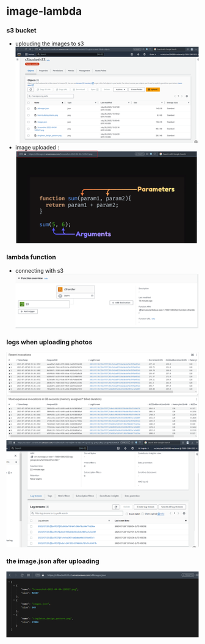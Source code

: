 # image-lambda

### s3 bucket

- uplouding the images to s3 <br>
  ![s3](./s3bucket.png)
- image uploaded : <br>
  ![s3](./uploadedimg.png)

### lambda function

- connecting with s3 <br>
  ![s3](./s3handler.png)

### logs when uploading photos

![s3](./logs.png)
![s3](./logstream.png)

### the image.json after uploading

![s3](./json.png)
